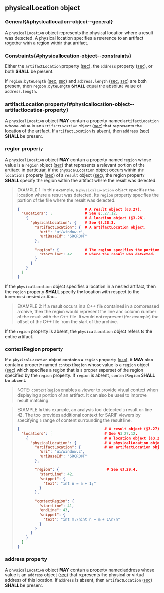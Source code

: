 ## physicalLocation object

### General{#physicallocation-object--general}

A `physicalLocation` object represents the physical location where a result was detected. A physical location specifies a reference to an artifact together with a region within that artifact.

### Constraints{#physicallocation-object--constraints}

Either the `artifactLocation` property ([sec](#physicallocation-object--artifactlocation-property)), the `address` property ([sec](#address-property)), or both **SHALL** be present.

If `region.byteLength` ([sec](#region-property), [sec](#bytelength-property)) and `address.length` ([sec](#address-property), [sec](#address-object--length-property)) are both present, then `region.byteLength` **SHALL** equal the absolute value of `address.length`.

### artifactLocation property{#physicallocation-object--artifactlocation-property}

A `physicalLocation` object **MAY** contain a property named `artifactLocation` whose value is an `artifactLocation` object ([sec](#artifactlocation-object)) that represents the location of the artifact. If `artifactLocation` is absent, then `address` ([sec](#address-property)) **SHALL** be present.

### region property

A `physicalLocation` object **MAY** contain a property named `region` whose value is a `region` object ([sec](#region-object)) that represents a relevant portion of the artifact. In particular, if the `physicalLocation` object occurs within the `locations` property ([sec](#result-object--locations-property)) of a `result` object ([sec](#result-object)), the region property **SHALL** specify the region within the artifact where the result was detected.

> EXAMPLE 1: In this example, a `physicalLocation` object specifies the location where a result was detected. Its `region` property specifies the portion of the file where the result was detected.
> 
> ```json
> {                              # A result object (§3.27).
>   "locations": [               # See §3.27.12.
>     {                          # A location object (§3.28).
>       "physicalLocation": {    # See §3.28.3.
>         "artifactLocation": {  # A artifactLocation object.
>           "uri": "ui/window.c",
>           "uriBaseId": "SRCROOT"
>         },
> 
>         "region": {            # The region specifies the portion of the file
>           "startLine": 42      # where the result was detected.
>         }
>       }
>     }
>   ]
> }
> ```

If the `physicalLocation` object specifies a location in a nested artifact, then the `region` property **SHALL** specify the location with respect to the innermost nested artifact.

> EXAMPLE 2: If a result occurs in a C++ file contained in a compressed archive, then the region would represent the line and column number of the result with the C++ file. It would not represent (for example) the offset of the C++ file from the start of the archive.

If the `region` property is absent, the `physicalLocation` object refers to the entire artifact.

### contextRegion property

If a `physicalLocation` object contains a `region` property ([sec](#region-property)), it **MAY** also contain a property named `contextRegion` whose value is a `region` object ([sec](#region-object)) which specifies a region that is a proper superset of the region specified by the `region` property. If `region` is absent, `contextRegion` **SHALL** be absent.

> NOTE: `contextRegion` enables a viewer to provide visual context when displaying a portion of an artifact. It can also be used to improve result matching.

> EXAMPLE In this example, an analysis tool detected a result on line 42. The tool provides additional context for SARIF viewers by specifying a range of content surrounding the result line.
> 
> ```json
> {                                       # A result object (§3.27).
>   "locations": [                        # See §3.27.12.
>     {                                   # A location object (§3.28).
>       "physicalLocation": {             # A physicalLocation object (§3.29).
>         "artifactLocation": {           # An artifactLocation object (§3.4).
>           "uri": "ui/window.c",
>           "uriBaseId": "SRCROOT"
>         },
> 
>         "region": {                      # See §3.29.4.
>           "startLine": 42,
>           "snippet": {
>             "text": "int n = m + 1;"
>           }
>         },
> 
>         "contextRegion": {
>           "startLine": 41,
>           "endLine": 43,
>           "snippet": {
>             "text": "int m;\nint n = m + 1\n\n"
>           }
>         }
>       }
>     }
>   ]
> }
> ```

### address property

A `physicalLocation` object **MAY** contain a property named address whose value is an `address` object ([sec](#address-object)) that represents the physical or virtual address of this location. If `address` is absent, then `artifactLocation` ([sec](#physicallocation-object--artifactlocation-property)) **SHALL** be present.
